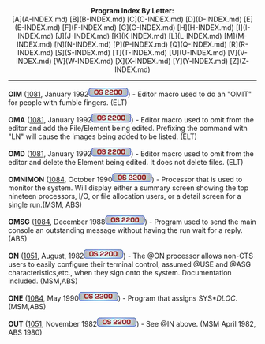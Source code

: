 <x-sas-window top="66" bottom="768" left="8" right="538">



<center><b>Program Index By Letter:</b></center>

<center>[A](A-INDEX.md) [B](B-INDEX.md)
[C](C-INDEX.md) [D](D-INDEX.md)
[E](E-INDEX.md) [F](F-INDEX.md)
[G](G-INDEX.md) [H](H-INDEX.md)
[I](I-INDEX.md) [J](J-INDEX.md)
[K](K-INDEX.md) [L](L-INDEX.md)
[M](M-INDEX.md) [N](N-INDEX.md)
[P](P-INDEX.md) [Q](Q-INDEX.md)
[R](R-INDEX.md) [S](S-INDEX.md)
[T](T-INDEX.md) [U](U-INDEX.md)
[V](V-INDEX.md) [W](W-INDEX.md)
[X](X-INDEX.md) [Y](Y-INDEX.md)
[Z](Z-INDEX.md)</center>


&#10;
- - -
<b>OIM</b> ([1081](1081/INDEX.md), January 1992![[OS 2200]](IMAGES/OS2200.JPG)) - Editor macro used to do an
"OMIT" for people with fumble fingers. (ELT)


<b>OMA</b> ([1081](1081/INDEX.md), January
1992![[OS 2200]](IMAGES/OS2200.JPG)) - Editor macro used to
omit from the editor and add the File/Element being edited. Prefixing
the command with "LN" will cause the images being added to be listed.
(ELT)


<b>OMD</b> ([1081](1081/INDEX.md), January
1992![[OS 2200]](IMAGES/OS2200.JPG)) - Editor macro used to
omit from the editor and delete the Element being edited. It does not
delete files. (ELT)


<b>OMNIMON</b> ([1084](1084/INDEX.md), October
1990![[OS 2200]](IMAGES/OS2200.JPG)) - Processor that is used
to monitor the system. Will display either a summary screen showing
the top nineteen processors, I/O, or file allocation users, or a
detail screen for a single run.(MSM, ABS)


<b>OMSG</b> ([1084](1084/INDEX.md), December
1988![[OS 2200]](IMAGES/OS2200.JPG)) - Program used to send
the main console an outstanding message without having the run wait
for a reply.(ABS)


<b>ON</b> ([1051](1051/INDEX.md), August,
1982![[OS 2200]](IMAGES/OS2200.JPG)) - The @ON processor
allows non-CTS users to easily configure their terminal control,
assumed @USE and @ASG characteristics,etc., when they sign onto the
system. Documentation included. (MSM,ABS)


<b>ONE</b> ([1084](1084/INDEX.md), May 1990![[OS 2200]](IMAGES/OS2200.JPG)) - Program that assigns SYS$*DLOC$.
(MSM,ABS)


<b>OUT</b> ([1051](1051/INDEX.md), November
1982![[OS 2200]](IMAGES/OS2200.JPG)) - See @IN above. (MSM
April 1982, ABS 1980)


</x-sas-window>